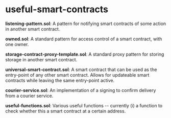 # useful-smart-contracts

__listening-pattern.sol__: A pattern for notifying smart contracts of some action in another smart contract.

__owned.sol__: A standard pattern for access control of a smart contract, with one owner.

__storage-contract-proxy-template.sol__: A standard proxy pattern for storing storage in another smart contract. 

__universal-smart-contract.sol__: A smart contract that can be used as the entry-point of any other smart contract. Allows for updateable smart contracts while leaving the same entry-point active.

__courier-service.sol__: An implementation of a signing to confirm delivery from a courier service.


__useful-functions.sol__: Various useful functions -- currently (i) a function to check whether this a smart contract at a certain address.

